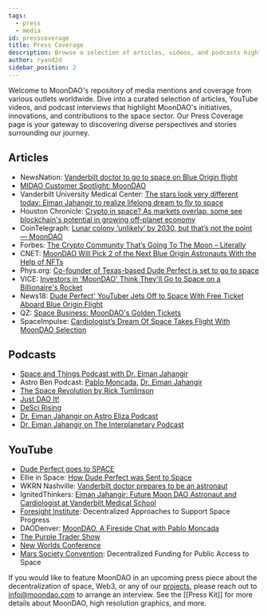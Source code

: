 ```yaml
---
tags:
  - press
  - media
id: presscoverage
title: Press Coverage
description: Browse a selection of articles, videos, and podcasts highlighting MoonDAO and some of the initiatives or projects that we are spearheading.
author: ryand2d
sidebar_position: 2
---
```

Welcome to MoonDAO's repository of media mentions and coverage from various outlets worldwide. Dive into a curated selection of articles, YouTube videos, and podcast interviews that highlight MoonDAO's initiatives, innovations, and contributions to the space sector. Our Press Coverage page is your gateway to discovering diverse perspectives and stories surrounding our journey. 
## Articles 
- NewsNation: [Vanderbilt doctor to go to space on Blue Origin flight](https://www.newsnationnow.com/good-news/vanderbilt-doctor-to-go-to-space-on-blue-origin-flight/)
- [MIDAO Customer Spotlight: MoonDAO](https://www.midao.org/blog-posts/midao-customer-spotlight-moondao)
- Vanderbilt University Medical Center: [The stars look very different today: Eiman Jahangir to realize lifelong dream to fly to space](https://news.vumc.org/2024/04/24/eiman-jahangir-to-realize-lifelong-dream-to-fly-to-space/)
- Houston Chronicle: [Crypto in space? As markets overlap, some see blockchain's potential in growing off-planet economy](https://www.houstonchronicle.com/news/houston-texas/space/article/cryptocurrency-blockchain-space-overlap-17753964.php)
- CoinTelegraph: [Lunar colony ‘unlikely’ by 2030, but that’s not the point — MoonDAO](https://cointelegraph.com/news/moondao-crypto-space-moon-mission-funding-research) 
- Forbes: [The Crypto Community That’s Going To The Moon – Literally](https://www.forbes.com/sites/zengernews/2022/11/09/the-crypto-community-thats-going-to-the-moonliterally/?sh=119bc18670f0) 
- CNET: [MoonDAO Will Pick 2 of the Next Blue Origin Astronauts With the Help of NFTs](https://www.cnet.com/science/space/moondao-will-pick-2-of-the-next-blue-origin-astronauts-with-the-help-of-nfts/)
- Phys.org: [Co-founder of Texas-based Dude Perfect is set to go to space](https://phys.org/news/2022-08-co-founder-texas-based-dude-space.html)
- VICE: [Investors in 'MoonDAO' Think They'll Go to Space on a Billionaire's Rocket](https://www.vice.com/en/article/4aw4wj/investors-in-moondao-think-theyll-go-to-space-on-a-billionaires-rocket)
- News18: [Dude Perfect' YouTuber Jets Off to Space With Free Ticket Aboard Blue Origin Flight](https://www.news18.com/news/buzz/dude-perfect-youtuber-jets-off-to-space-with-free-ticket-aboard-blue-origin-flight-6322909.html)
- QZ: [Space Business: MoonDAO's Golden Tickets](https://qz.com/emails/space-business/1849365590/space-business-moondaos-golden-tickets) 
- SpaceImpulse: [Cardiologist’s Dream Of Space Takes Flight With MoonDAO Selection](https://spaceimpulse.com/2024/07/08/cardiologists-dream-of-space-takes-flight-with-moondao-selection/)
## Podcasts
- [Space and Things Podcast with Dr. Eiman Jahangir](https://spaceandthingspodcast.com/podcast/stp195-winning-a-trip-to-space-with-dr-eiman-jahangir)
- Astro Ben Podcast: [Pablo Moncada](https://astroben.libsyn.com/pablo-moncada-larrotiz-co-founder-of-moondao), [Dr. Eiman Jahangir](https://astroben.libsyn.com/dr-eiman-jahangir-associate-professor-at-vanderbilt-university-and-the-director-of-the-sections-of-general-cardiology-and-cardio-oncology-hes-also-going-to-space-with-moondao)
- [The Space Revolution by Rick Tumlinson](https://podcasts.apple.com/gb/podcast/episode-21-pablo-moncada/id1659076624?i=1000626953339)
- [Just DAO It!](https://open.spotify.com/episode/5UxbqDDiqAnD4nv9KQUcvu)
- [DeSci Rising](https://www.youtube.com/watch?v=NNpLoP6EDMc)
- [Dr. Eiman Jahangir on Astro Eliza Podcast](https://www.youtube.com/watch?v=x6Z4e3maWzw)
- [Dr. Eiman Jahangir on The Interplanetary Podcast](https://soundcloud.com/matt-interplanetary/306-dr-eiman-jahangir-new-shepard)
## YouTube
- [Dude Perfect goes to SPACE](https://www.youtube.com/watch?v=YXXlSG-du7c)
- Ellie in Space: [How Dude Perfect was Sent to Space](https://www.youtube.com/watch?v=u0sUwRWWZe0)
- WKRN Nashville: [Vanderbilt doctor prepares to be an astronaut](https://www.youtube.com/watch?v=YsofvOAKG3E)
- IgnitedThinkers: [Eiman Jahangir: Future Moon DAO Astronaut and Cardiologist at Vanderbilt Medical School](https://www.youtube.com/watch?v=JRpbY3BMJy0)
- [Foresight Institute](https://www.youtube.com/watch?v=huNZxzM5u3w): Decentralized Approaches to Support Space Progress
- DAODenver: [MoonDAO, A Fireside Chat with Pablo Moncada](https://www.youtube.com/watch?v=VYhZ6YeDP18)
- [The Purple Trader Show](https://www.youtube.com/watch?v=aarLHU-pfoU)
- [New Worlds Conference](https://www.youtube.com/watch?v=BGMq5V-BGnY)
- [Mars Society Convention](https://www.youtube.com/watch?v=I4MIL6-7jEU): Decentralized Funding for Public Access to Space

If you would like to feature MoonDAO in an upcoming press piece about the decentralization of space, Web3, or any of our [projects](Project%20System.md), please reach out to info@moondao.com to arrange an interview. See the [[Press Kit]] for more details about MoonDAO, high resolution graphics, and more.
